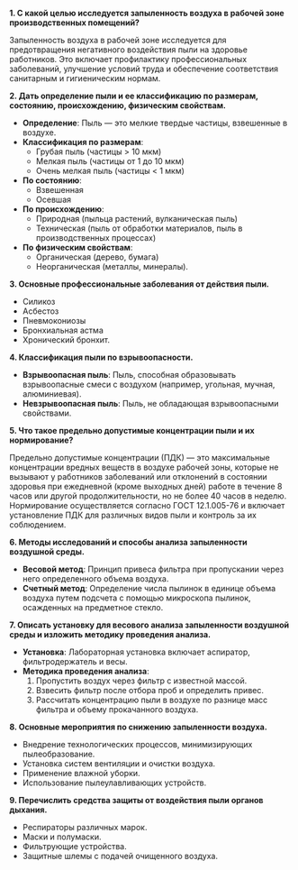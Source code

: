 **1. С какой целью исследуется запыленность воздуха в рабочей зоне производственных помещений?**

Запыленность воздуха в рабочей зоне исследуется для предотвращения негативного воздействия пыли на здоровье работников. Это включает профилактику профессиональных заболеваний, улучшение условий труда и обеспечение соответствия санитарным и гигиеническим нормам.

**2. Дать определение пыли и ее классификацию по размерам, состоянию, происхождению, физическим свойствам.**

- **Определение**: Пыль — это мелкие твердые частицы, взвешенные в воздухе.
- **Классификация по размерам**:
  - Грубая пыль (частицы > 10 мкм)
  - Мелкая пыль (частицы от 1 до 10 мкм)
  - Очень мелкая пыль (частицы < 1 мкм)
- **По состоянию**:
  - Взвешенная
  - Осевшая
- **По происхождению**:
  - Природная (пыльца растений, вулканическая пыль)
  - Техническая (пыль от обработки материалов, пыль в производственных процессах)
- **По физическим свойствам**:
  - Органическая (дерево, бумага)
  - Неорганическая (металлы, минералы).

**3. Основные профессиональные заболевания от действия пыли.**

- Силикоз
- Асбестоз
- Пневмокониозы
- Бронхиальная астма
- Хронический бронхит.

**4. Классификация пыли по взрывоопасности.**

- **Взрывоопасная пыль**: Пыль, способная образовывать взрывоопасные смеси с воздухом (например, угольная, мучная, алюминиевая).
- **Невзрывоопасная пыль**: Пыль, не обладающая взрывоопасными свойствами.

**5. Что такое предельно допустимые концентрации пыли и их нормирование?**

Предельно допустимые концентрации (ПДК) — это максимальные концентрации вредных веществ в воздухе рабочей зоны, которые не вызывают у работников заболеваний или отклонений в состоянии здоровья при ежедневной (кроме выходных дней) работе в течение 8 часов или другой продолжительности, но не более 40 часов в неделю. Нормирование осуществляется согласно ГОСТ 12.1.005-76 и включает установление ПДК для различных видов пыли и контроль за их соблюдением.

**6. Методы исследований и способы анализа запыленности воздушной среды.**

- **Весовой метод**: Принцип привеса фильтра при пропускании через него определенного объема воздуха.
- **Счетный метод**: Определение числа пылинок в единице объема воздуха путем подсчета с помощью микроскопа пылинок, осажденных на предметное стекло.

**7. Описать установку для весового анализа запыленности воздушной среды и изложить методику проведения анализа.**

- **Установка**: Лабораторная установка включает аспиратор, фильтродержатель и весы.
- **Методика проведения анализа**:
  1. Пропустить воздух через фильтр с известной массой.
  2. Взвесить фильтр после отбора проб и определить привес.
  3. Рассчитать концентрацию пыли в воздухе по разнице масс фильтра и объему прокачанного воздуха.

**8. Основные мероприятия по снижению запыленности воздуха.**

- Внедрение технологических процессов, минимизирующих пылеобразование.
- Установка систем вентиляции и очистки воздуха.
- Применение влажной уборки.
- Использование пылеулавливающих устройств.

**9. Перечислить средства защиты от воздействия пыли органов дыхания.**

- Респираторы различных марок.
- Маски и полумаски.
- Фильтрующие устройства.
- Защитные шлемы с подачей очищенного воздуха.
